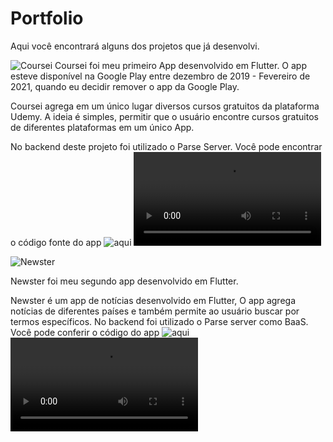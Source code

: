 # Portfolio

Aqui você encontrará alguns dos projetos que já desenvolvi.

![Coursei](https://github.com/joaoarmando/coursei")
Coursei foi meu primeiro App desenvolvido em Flutter. O app esteve disponível na Google Play entre dezembro de 2019 - Fevereiro de 2021, quando eu decidir remover o app da Google Play.

Coursei agrega em um único lugar diversos cursos gratuitos da plataforma Udemy. A ideia é simples, permitir que o usuário encontre cursos gratuitos de diferentes plataformas em um único App.

No backend deste projeto foi utilizado o Parse Server.
Você pode encontrar o código fonte do app ![aqui]("https://github.com/joaoarmando/coursei")
![](https://user-images.githubusercontent.com/28633653/116958026-b3a1ba00-ac6f-11eb-86a5-de678dd528a1.mp4)






![Newster]("https://github.com/joaoarmando/newster")

Newster foi meu segundo app desenvolvido em Flutter. 

Newster é um app de notícias desenvolvido em Flutter, O app agrega notícias de diferentes países e também permite ao usuário buscar por termos específicos.
No backend foi utilizado o Parse server como BaaS.
Você pode conferir o código do app ![aqui]("https://github.com/joaoarmando/newster")
![](https://user-images.githubusercontent.com/28633653/116939320-8854a600-ac42-11eb-8c7c-45d9a33ac1fb.mp4)
